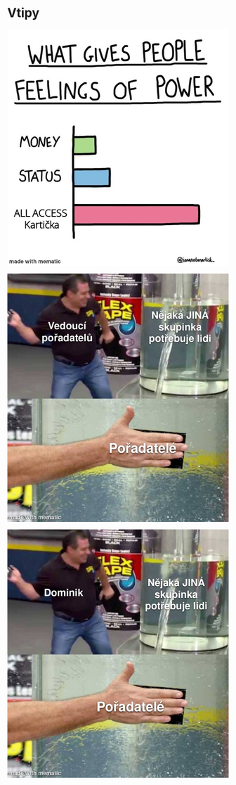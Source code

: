 # Vtipy

![poradatele](https://github.com/cidas-cz/app-assets-CSM22/blob/main/images/poradatel-MEME-01.jpg?raw=true)

![poradatele](https://github.com/cidas-cz/app-assets-CSM22/blob/main/images/poradatel-MEME-02.jpg?raw=true)

![poradatele](https://github.com/cidas-cz/app-assets-CSM22/blob/main/images/poradatel-MEME-03.jpg?raw=true)